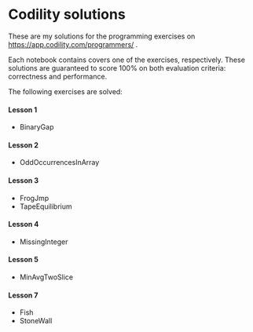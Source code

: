 # Codility solutions

These are my solutions for the programming exercises on https://app.codility.com/programmers/ .

Each notebook contains covers one of the exercises, respectively. These solutions are guaranteed to score 100% on both evaluation criteria: correctness and performance. 

The following exercises are solved:

#### Lesson 1
* BinaryGap
#### Lesson 2
* OddOccurrencesInArray
#### Lesson 3
* FrogJmp
* TapeEquilibrium
#### Lesson 4
* MissingInteger
#### Lesson 5
* MinAvgTwoSlice
#### Lesson 7
* Fish
* StoneWall
